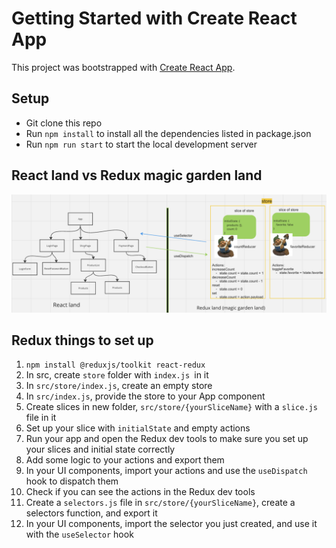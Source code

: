 # Getting Started with Create React App

This project was bootstrapped with [Create React App](https://github.com/facebook/create-react-app).

## Setup
- Git clone this repo
- Run `npm install` to install all the dependencies listed in package.json
- Run `npm run start` to start the local development server

## React land vs Redux magic garden land
![React vs redux](reactVsRedux.png)

## Redux things to set up
1. `npm install @reduxjs/toolkit react-redux`
1. In src, create `store` folder with `index.js `in it
1. In `src/store/index.js`, create an empty store
1. In `src/index.js`, provide the store to your App component
1. Create slices in new folder, `src/store/{yourSliceName}` with a `slice.js` file in it
1. Set up your slice with `initialState` and empty actions
1. Run your app and open the Redux dev tools to make sure you set up your slices and initial state correctly
1. Add some logic to your actions and export them
1. In your UI components, import your actions and use the `useDispatch` hook to dispatch them
1. Check if you can see the actions in the Redux dev tools
1. Create a `selectors.js` file in `src/store/{yourSliceName}`, create a selectors function, and export it
1. In your UI components, import the selector you just created, and use it with the `useSelector` hook